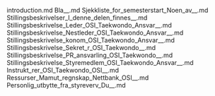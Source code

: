introduction.md
Bla__.md
Sjekkliste_for_semesterstart_Noen_av__.md
Stillingsbeskrivelser_I_denne_delen_finnes__.md
Stillingsbeskrivelse_Leder_OSI_Taekwondo_Ansvar__.md
Stillingsbeskrivelse_Nestleder_OSI_Taekwondo_Ansvar__.md
Stillingsbeskrivelse_konom_OSI_Taekwondo_Ansvar__.md
Stillingsbeskrivelse_Sekret_r_OSI_Taekwondo__.md
Stillingsbeskrivelse_PR_ansvarling_OSI_Taekwondo__.md
Stillingsbeskrivelse_Styremedlem_OSI_Taekwondo_Ansvar__.md
Instrukt_rer_OSI_Taekwondo_OSI__.md
Ressurser_Mamut_regnskap_Nettbank_OSI__.md
Personlig_utbytte_fra_styreverv_Du__.md
